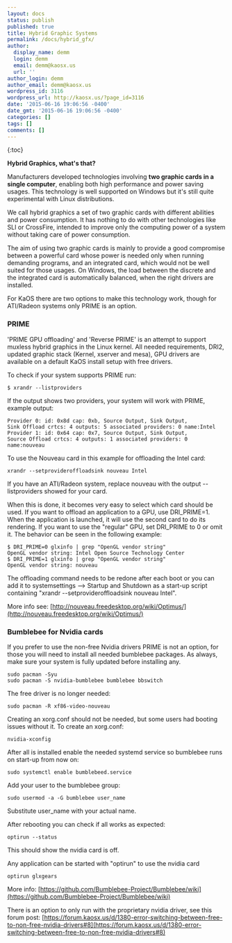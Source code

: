 ```yaml
---
layout: docs
status: publish
published: true
title: Hybrid Graphic Systems
permalink: /docs/hybrid_gfx/
author:
  display_name: demm
  login: demm
  email: demm@kaosx.us
  url: ''
author_login: demm
author_email: demm@kaosx.us
wordpress_id: 3116
wordpress_url: http://kaosx.us/?page_id=3116
date: '2015-06-16 19:06:56 -0400'
date_gmt: '2015-06-16 19:06:56 -0400'
categories: []
tags: []
comments: []
---
```

{:toc}

**Hybrid Graphics, what's that?**

Manufacturers developed technologies involving **two graphic cards in a single computer**, enabling both high performance and power saving usages. This technology is well supported on Windows but it's still quite experimental with Linux distributions.

We call hybrid graphics a set of two graphic cards with different abilities and power consumption. It has nothing to do with other technologies like SLI or CrossFire, intended to improve only the computing power of a system without taking care of power consumption.

The aim of using two graphic cards is mainly to provide a good compromise between a powerful card whose power is needed only when running demanding programs, and an integrated card, which would not be well suited for those usages. On Windows, the load between the discrete and the integrated card is automatically balanced, when the right drivers are installed.

For KaOS there are two options to make this technology work, though for ATI/Radeon systems only PRIME is an option.

### PRIME

'PRIME GPU offloading' and 'Reverse PRIME' is an attempt to support muxless hybrid graphics in the Linux kernel. All needed requirements, DRI2, updated graphic stack (Kernel, xserver and mesa), GPU drivers are available on a default KaOS install setup with free drivers.

To check if your system supports PRIME run:

```
$ xrandr --listproviders
```

If the output shows two providers, your system will work with PRIME, example output:

```
Provider 0: id: 0x8d cap: 0xb, Source Output, Sink Output,
Sink Offload crtcs: 4 outputs: 5 associated providers: 0 name:Intel
Provider 1: id: 0x64 cap: 0x7, Source Output, Sink Output,
Source Offload crtcs: 4 outputs: 1 associated providers: 0 name:nouveau
```

To use the Nouveau card in this example for offloading the Intel card:

```
xrandr --setprovideroffloadsink nouveau Intel
```

If you have an ATI/Radeon system, replace nouveau with the output --listproviders showed for your card.

When this is done, it becomes very easy to select which card should be used. If you want to offload an application to a GPU, use DRI_PRIME=1. When the application is launched, it will use the second card to do its rendering. If you want to use the "regular" GPU, set DRI_PRIME to 0 or omit it. The behavior can be seen in the following example:

```
$ DRI_PRIME=0 glxinfo | grep "OpenGL vendor string"
OpenGL vendor string: Intel Open Source Technology Center
$ DRI_PRIME=1 glxinfo | grep "OpenGL vendor string"
OpenGL vendor string: nouveau
```

The offloading command needs to be redone after each boot or you can add it to systemsettings --> Startup and Shutdown as a start-up script containing "xrandr --setprovideroffloadsink nouveau Intel".

More info see:
[http://nouveau.freedesktop.org/wiki/Optimus/](http://nouveau.freedesktop.org/wiki/Optimus/)

### Bumblebee for Nvidia cards

If you prefer to use the non-free Nvidia drivers PRIME is not an option, for those you will need to install all needed bumblebee packages.  As always, make sure your system is fully updated before installing any.

```
sudo pacman -Syu
sudo pacman -S nvidia-bumblebee bumblebee bbswitch
```

The free driver is no longer needed:

```
sudo pacman -R xf86-video-nouveau
```

Creating an xorg.conf should not be needed, but some users had booting issues without it.  To create an xorg.conf:

```
nvidia-xconfig
```

After all is installed enable the needed systemd service so bumblebee runs on start-up from now on:

```
sudo systemctl enable bumblebeed.service
```

Add your user to the bumblebee group:

```
sudo usermod -a -G bumblebee user_name
```

Substitute user_name with your actual name.

After rebooting you can check if all works as expected:

```
optirun --status
```

This should show the nvidia card is off.

Any application can be started with "optirun" to use the nvidia card

```
optirun glxgears
```

More info:
[https://github.com/Bumblebee-Project/Bumblebee/wiki](https://github.com/Bumblebee-Project/Bumblebee/wiki)

There is an option to only run with the proprietary nvidia driver, see this forum post:
[https://forum.kaosx.us/d/1380-error-switching-between-free-to-non-free-nvidia-drivers#8](https://forum.kaosx.us/d/1380-error-switching-between-free-to-non-free-nvidia-drivers#8)
